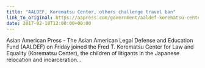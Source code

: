 ```yaml
---
title: "AALDEF, Korematsu Center, others challenge travel ban"
link_to_original: https://aapress.com/government/aaldef-korematsu-center-others-challenge-travel-ban/  
date: 2017-02-18T12:00:00+00:00
---
```

  
Asian American Press - The Asian American Legal Defense and Education Fund (AALDEF) on Friday joined the Fred T. Korematsu Center for Law and Equality (Korematsu Center), the children of litigants in the Japanese relocation and incarceration...  


